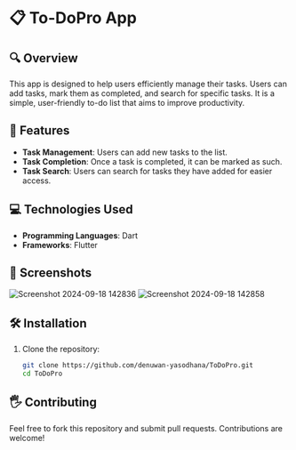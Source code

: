 # 📋 To-DoPro App

## 🔍 Overview
This app is designed to help users efficiently manage their tasks. Users can add tasks, mark them as completed, and search for specific tasks. It is a simple, user-friendly to-do list that aims to improve productivity.

## 🚀 Features
- **Task Management**: Users can add new tasks to the list.
- **Task Completion**: Once a task is completed, it can be marked as such.
- **Task Search**: Users can search for tasks they have added for easier access.

## 💻 Technologies Used
- **Programming Languages**: Dart
- **Frameworks**: Flutter

## 📸 Screenshots
![Screenshot 2024-09-18 142836](https://github.com/user-attachments/assets/8aa55ad4-8d26-4eee-8a7d-9c64be15e216)
![Screenshot 2024-09-18 142858](https://github.com/user-attachments/assets/515f59d7-c973-4411-9dfa-de5047a3ed0e)

## 🛠️ Installation

1. Clone the repository:
   ```bash
   git clone https://github.com/denuwan-yasodhana/ToDoPro.git
   cd ToDoPro

## 🖐️ Contributing
Feel free to fork this repository and submit pull requests. Contributions are welcome!


